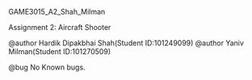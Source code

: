 GAME3015_A2_Shah_Milman

Assignment 2: Aircraft Shooter 

@author Hardik Dipakbhai Shah(Student ID:101249099) 
@author Yaniv Milman(Student ID:101270509)

@bug No Known bugs.